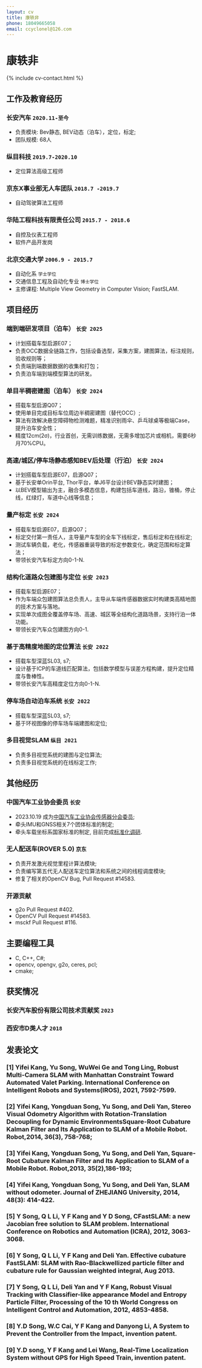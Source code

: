 ```yaml
---
layout: cv
title: 康轶非 
phone: 18049665058
email: ccyclonel@126.com
---
```

# 康轶非

<!--
include contact information from the front matter
Supported arguments:
    - homepage: url, text
    - phone
    - email
-->
{% include cv-contact.html %}

## 工作及教育经历
### __长安汽车__ `2020.11-至今`
- 负责模块: Bev静态, BEV动态（泊车），定位，标定;
- 团队规模: 68人

### __纵目科技__ `2019.7-2020.10`
- 定位算法高级工程师

### __京东X事业部无人车团队__ `2018.7 -2019.7`
- 自动驾驶算法工程师

### __华陆工程科技有限责任公司__ `2015.7 - 2018.6`
- 自控及仪表工程师
- 软件产品开发岗

### __北京交通大学__ `2006.9 - 2015.7`
- 自动化系 `学士学位`
- 交通信息工程及自动化专业 `博士学位`
- 主修课程: Multiple View Geometry in Computer Vision; FastSLAM.

## 项目经历
### __端到端研发项目（泊车）__ `长安 2025`
- 计划搭载车型启源E07；
- 负责OCC数据全链路工作，包括设备选型，采集方案，建图算法，标注规则，验收规则等；
- 负责端到端数据数据的收集和打包；
- 负责泊车端到端模型算法的研发。

### __单目半稠密建图（泊车）__ `长安 2024`
- 搭载车型启源Q07；
- 使用单目完成目标车位周边半稠密建图（替代OCC）;
- 算法有效解决悬空障碍物检测难题，精准识别雨伞、乒乓球桌等极端Case，提升泊车安全性；
- 精度12cm(2σ)，行业首创，无需训练数据，无需多增加芯片或相机，需要6秒月70%CPU。

### __高速/城区/停车场静态感知BEV后处理（行泊）__ `长安 2024`
- 计划搭载车型启源E07，启源Q07；
- 基于长安单Orin平台, Thor平台，单J6平台设计BEV静态实时建图；
- 以BEV模型输出为主，融合多模态信息，构建包括车道线，路沿，锥桶，停止线，红绿灯，车道中心线等信息；

### __量产标定__ `长安 2024`
- 搭载车型启源E07，启源Q07；
- 标定交付第一责任人，主导量产车型的全车下线标定，售后标定和在线标定;
- 测试车辆负载，老化，传感器重装导致的标定参数变化，确定范围和标定算法；
- 带领长安汽车标定方向0-1-N.

### __结构化道路众包建图与定位__ `长安 2023`
- 搭载车型启源E07；
- 作为车端众包建图算法总负责人，主导从车端传感器数据实时构建类高精地图的技术方案与落地。
- 实现单次成图全覆盖停车场、高速、城区等全结构化道路场景，​支持行泊一体功能。
- 带领长安汽车众包建图方向0-1.

### __基于高精度地图的定位算法__ `长安 2022`
- 搭载车型深蓝SL03, s7;
- 设计基于ICP的车道线匹配算法，包括数学模型与误差方程构建，提升定位精度与鲁棒性。
- 带领长安汽车高精度定位方向0-1-N.

### __停车场自动泊车系统__ `长安 2022`
- 搭载车型深蓝SL03, s7;
- 基于环视图像的停车场车端建图和定位;

### __多目视觉SLAM__ `纵目 2021`
- 负责多目视觉系统的建图与定位算法;
- 负责多目视觉系统的在线标定工作;

## 其他经历

### __中国汽车工业协会委员__ `长安`
- 2023.10.19 成为[中国汽车工业协会传感器分会委员](https://www.sae-china.org/branch/366);
- 牵头IMU和GNSS相关7个团体标准的制定;
- 牵头车载坐标系国家标准的制定, 目前完成[标准化调研](http://www.catarc.org.cn/upload/202312/25/202312251456042419.pdf).

### __无人配送车(ROVER 5.0)__ `京东`
- 负责开发激光视觉里程计算法模块;
- 负责编写第五代无人配送车定位算法和系统之间的线程调度模块;
- 修复了相关的OpenCV Bug, Pull Request #14583.

### __开源贡献__
- g2o Pull Request #402.
- OpenCV Pull Request #14583.
- msckf Pull Request #116.

## 主要编程工具
- C, C++, C#;
- opencv, opengv, g2o, ceres, pcl;
- cmake;

## 获奖情况

### 长安汽车股份有限公司技术贡献奖 `2023`
### 西安市D类人才 `2018`

## 发表论文

### [1] __Yifei Kang__, Yu Song, WuWei Ge and Tong Ling, Robust Multi-Camera SLAM with Manhattan Constraint Toward Automated Valet Parking. International Conference on Intelligent Robots and Systems(__IROS__), 2021, 7592-7599.
### [2] __Yifei Kang__, Yongduan Song, Yu Song, and Deli Yan, Stereo Visual Odometry Algorithm with Rotation-Translation Decoupling for Dynamic EnvironmentsSquare-Root Cubature Kalman Filter and Its Application to SLAM of a Mobile Robot. Robot,2014, 36(3), 758-768;
### [3] __Yifei Kang__, Yongduan Song, Yu Song, and Deli Yan, Square-Root Cubature Kalman Filter and Its Application to SLAM of a Mobile Robot. Robot,2013, 35(2),186-193;
### [4] __Yifei Kang__, Yongduan Song, Yu Song, and Deli Yan, SLAM without odometer. Journal of ZHEJIANG University, 2014, 48(3): 414-422.
### [5] Y Song, Q L Li, __Y F Kang__ and Y D Song, CFastSLAM: a new Jacobian free solution to SLAM problem. International Conference on Robotics and Automation (__ICRA__), 2012, 3063-3068.
### [6] Y Song, Q L Li, __Y F Kang__ and Deli Yan. Effective cubature FastSLAM: SLAM with Rao-Blackwellized particle filter and cubature rule for Gaussian weighted integral, Aug 2013.
### [7] Y Song, Q L Li, Deli Yan and __Y F Kang__, Robust Visual Tracking with Classifier-like appearance Model and Entropy Particle Filter, Processing of the 10 th World Congress on Intelligent Control and Automation, 2012, 4853-4858.
### [8] Y.D Song, W.C Cai, __Y F Kang__ and Danyong Li, A System to Prevent the Controller from the Impact, invention patent.
### [9] Y.D song, __Y F Kang__ and Lei Wang, Real-Time Localization System without GPS for High Speed Train, invention patent.


<!-- ### Footer

Last updated: May 2013 -->
